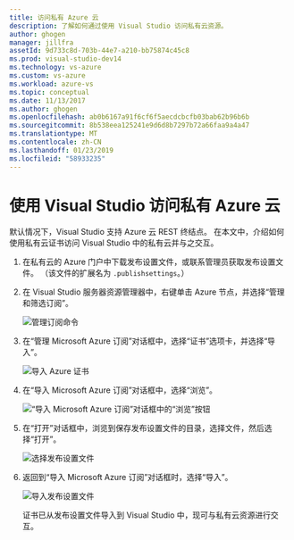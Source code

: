 ```yaml
---
title: 访问私有 Azure 云
description: 了解如何通过使用 Visual Studio 访问私有云资源。
author: ghogen
manager: jillfra
assetId: 9d733c8d-703b-44e7-a210-bb75874c45c8
ms.prod: visual-studio-dev14
ms.technology: vs-azure
ms.custom: vs-azure
ms.workload: azure-vs
ms.topic: conceptual
ms.date: 11/13/2017
ms.author: ghogen
ms.openlocfilehash: ab0b6167a91f6cf6f5aecdcbcfb03bab62b96b6b
ms.sourcegitcommit: 8b538eea125241e9d6d8b7297b72a66faa9a4a47
ms.translationtype: MT
ms.contentlocale: zh-CN
ms.lasthandoff: 01/23/2019
ms.locfileid: "58933235"
---
```

# <a name="accessing-private-azure-clouds-with-visual-studio"></a>使用 Visual Studio 访问私有 Azure 云

默认情况下，Visual Studio 支持 Azure 云 REST 终结点。 在本文中，介绍如何使用私有云证书访问 Visual Studio 中的私有云并与之交互。

1. 在私有云的 Azure 门户中下载发布设置文件，或联系管理员获取发布设置文件。 （该文件的扩展名为 `.publishsettings`。）

1. 在 Visual Studio 服务器资源管理器中，右键单击 Azure 节点，并选择“管理和筛选订阅”。

    ![管理订阅命令](./media/vs-azure-tools-access-private-azure-clouds-with-visual-studio/IC790778.png)

1. 在“管理 Microsoft Azure 订阅”对话框中，选择“证书”选项卡，并选择“导入”。

    ![导入 Azure 证书](./media/vs-azure-tools-access-private-azure-clouds-with-visual-studio/IC790779.png)

1. 在“导入 Microsoft Azure 订阅”对话框中，选择“浏览”。

    ![“导入 Microsoft Azure 订阅”对话框中的“浏览”按钮](./media/vs-azure-tools-access-private-azure-clouds-with-visual-studio/browse-button.png)

1. 在“打开”对话框中，浏览到保存发布设置文件的目录，选择文件，然后选择“打开”。

    ![选择发布设置文件](./media/vs-azure-tools-access-private-azure-clouds-with-visual-studio/select-publish-settings-file.png)

1. 返回到“导入 Microsoft Azure 订阅”对话框时，选择“导入”。

    ![导入发布设置文件](./media/vs-azure-tools-access-private-azure-clouds-with-visual-studio/IC790780.png)

    证书已从发布设置文件导入到 Visual Studio 中，现可与私有云资源进行交互。
